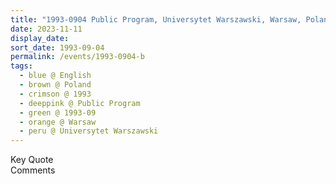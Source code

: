 ```yaml
---
title: "1993-0904 Public Program, Universytet Warszawski, Warsaw, Poland"
date: 2023-11-11
display_date: 
sort_date: 1993-09-04
permalink: /events/1993-0904-b
tags:
  - blue @ English
  - brown @ Poland
  - crimson @ 1993
  - deeppink @ Public Program
  - green @ 1993-09
  - orange @ Warsaw
  - peru @ Universytet Warszawski
---
```


<wave-list>
  <list-title color="green" width="75">Key Quote</list-title>
  <list-item color="BlanchedAlmond"  width="200"></list-item>
  <list-item color="Lavender"></list-item>
  <list-item color="BlanchedAlmond"></list-item>
</wave-list>

<br>

<wave-list>
  <list-title color="green" width="75">Comments</list-title>
  <list-item color="BlanchedAlmond"  width="200"></list-item>
  <list-item color="Lavender"></list-item>
  <list-item color="BlanchedAlmond"></list-item>
</wave-list>